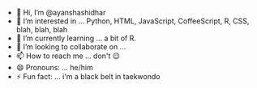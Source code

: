 - 👋 Hi, I’m @ayanshashidhar
- 👀 I’m interested in ... Python, HTML, JavaScript, CoffeeScript, R, CSS, blah, blah, blah
- 🌱 I’m currently learning ... a bit of R.
- 💞️ I’m looking to collaborate on ...
- 📫 How to reach me ... don't 😉
- 😄 Pronouns: ... he/him
- ⚡ Fun fact: ... i'm a black belt in taekwondo

